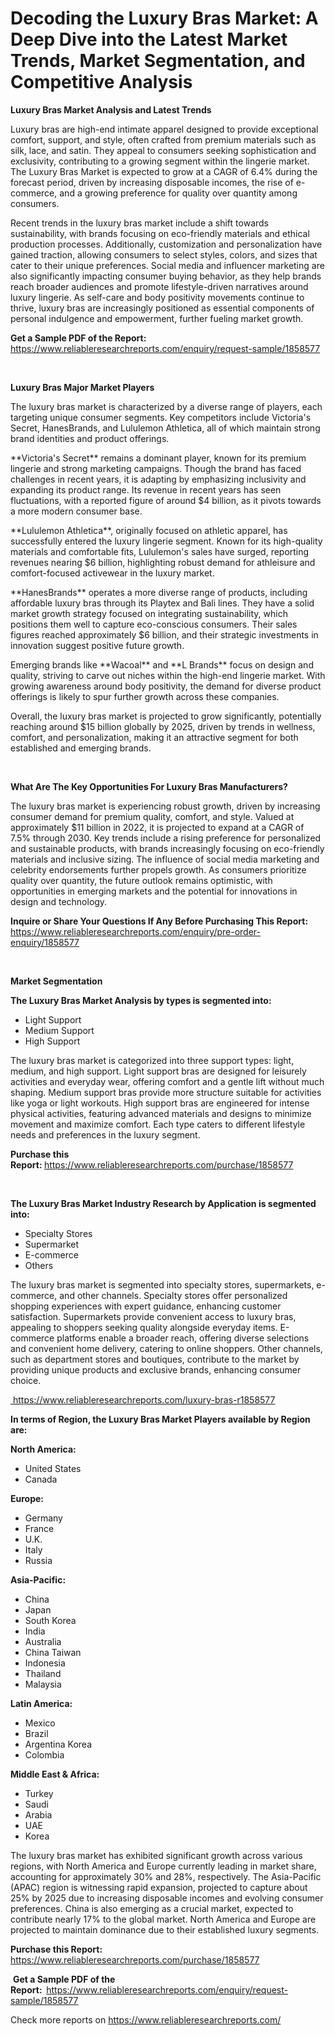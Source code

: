 <p><h1>Decoding the Luxury Bras Market: A Deep Dive into the Latest Market Trends, Market Segmentation, and Competitive Analysis</h1></p><p><strong>Luxury Bras Market Analysis and Latest Trends</strong></p>
<p><p>Luxury bras are high-end intimate apparel designed to provide exceptional comfort, support, and style, often crafted from premium materials such as silk, lace, and satin. They appeal to consumers seeking sophistication and exclusivity, contributing to a growing segment within the lingerie market. The Luxury Bras Market is expected to grow at a CAGR of 6.4% during the forecast period, driven by increasing disposable incomes, the rise of e-commerce, and a growing preference for quality over quantity among consumers.</p><p>Recent trends in the luxury bras market include a shift towards sustainability, with brands focusing on eco-friendly materials and ethical production processes. Additionally, customization and personalization have gained traction, allowing consumers to select styles, colors, and sizes that cater to their unique preferences. Social media and influencer marketing are also significantly impacting consumer buying behavior, as they help brands reach broader audiences and promote lifestyle-driven narratives around luxury lingerie. As self-care and body positivity movements continue to thrive, luxury bras are increasingly positioned as essential components of personal indulgence and empowerment, further fueling market growth.</p></p>
<p><strong>Get a Sample PDF of the Report:&nbsp;</strong> <a href="https://www.reliableresearchreports.com/enquiry/request-sample/1858577?utm_campaign=2296&utm_medium=2&utm_source=Github&utm_content=ia&utm_term=04042025&utm_id=luxury-bras">https://www.reliableresearchreports.com/enquiry/request-sample/1858577</a></p>
<p>&nbsp;</p>
<p><strong>Luxury Bras Major Market Players</strong></p>
<p><p>The luxury bras market is characterized by a diverse range of players, each targeting unique consumer segments. Key competitors include Victoria's Secret, HanesBrands, and Lululemon Athletica, all of which maintain strong brand identities and product offerings.</p><p>**Victoria's Secret** remains a dominant player, known for its premium lingerie and strong marketing campaigns. Though the brand has faced challenges in recent years, it is adapting by emphasizing inclusivity and expanding its product range. Its revenue in recent years has seen fluctuations, with a reported figure of around $4 billion, as it pivots towards a more modern consumer base.</p><p>**Lululemon Athletica**, originally focused on athletic apparel, has successfully entered the luxury lingerie segment. Known for its high-quality materials and comfortable fits, Lululemon's sales have surged, reporting revenues nearing $6 billion, highlighting robust demand for athleisure and comfort-focused activewear in the luxury market.</p><p>**HanesBrands** operates a more diverse range of products, including affordable luxury bras through its Playtex and Bali lines. They have a solid market growth strategy focused on integrating sustainability, which positions them well to capture eco-conscious consumers. Their sales figures reached approximately $6 billion, and their strategic investments in innovation suggest positive future growth.</p><p>Emerging brands like **Wacoal** and **L Brands** focus on design and quality, striving to carve out niches within the high-end lingerie market. With growing awareness around body positivity, the demand for diverse product offerings is likely to spur further growth across these companies.</p><p>Overall, the luxury bras market is projected to grow significantly, potentially reaching around $15 billion globally by 2025, driven by trends in wellness, comfort, and personalization, making it an attractive segment for both established and emerging brands.</p></p>
<p>&nbsp;</p>
<p><strong>What Are The Key Opportunities For Luxury Bras Manufacturers?</strong></p>
<p><p>The luxury bras market is experiencing robust growth, driven by increasing consumer demand for premium quality, comfort, and style. Valued at approximately $11 billion in 2022, it is projected to expand at a CAGR of 7.5% through 2030. Key trends include a rising preference for personalized and sustainable products, with brands increasingly focusing on eco-friendly materials and inclusive sizing. The influence of social media marketing and celebrity endorsements further propels growth. As consumers prioritize quality over quantity, the future outlook remains optimistic, with opportunities in emerging markets and the potential for innovations in design and technology.</p></p>
<p><strong>Inquire or Share Your Questions If Any Before Purchasing This Report:</strong> <a href="https://www.reliableresearchreports.com/enquiry/pre-order-enquiry/1858577?utm_campaign=2296&utm_medium=2&utm_source=Github&utm_content=ia&utm_term=04042025&utm_id=luxury-bras">https://www.reliableresearchreports.com/enquiry/pre-order-enquiry/1858577</a></p>
<p>&nbsp;</p>
<p><strong>Market Segmentation</strong></p>
<p><strong>The Luxury Bras Market Analysis by types is segmented into:</strong></p>
<p><ul><li>Light Support</li><li>Medium Support</li><li>High Support</li></ul></p>
<p><p>The luxury bras market is categorized into three support types: light, medium, and high support. Light support bras are designed for leisurely activities and everyday wear, offering comfort and a gentle lift without much shaping. Medium support bras provide more structure suitable for activities like yoga or light workouts. High support bras are engineered for intense physical activities, featuring advanced materials and designs to minimize movement and maximize comfort. Each type caters to different lifestyle needs and preferences in the luxury segment.</p></p>
<p><strong>Purchase this Report:&nbsp;</strong><a href="https://www.reliableresearchreports.com/purchase/1858577?utm_campaign=2296&utm_medium=2&utm_source=Github&utm_content=ia&utm_term=04042025&utm_id=luxury-bras">https://www.reliableresearchreports.com/purchase/1858577</a></p>
<p>&nbsp;</p>
<p><strong>The Luxury Bras Market Industry Research by Application is segmented into:</strong></p>
<p><ul><li>Specialty Stores</li><li>Supermarket</li><li>E-commerce</li><li>Others</li></ul></p>
<p><p>The luxury bras market is segmented into specialty stores, supermarkets, e-commerce, and other channels. Specialty stores offer personalized shopping experiences with expert guidance, enhancing customer satisfaction. Supermarkets provide convenient access to luxury bras, appealing to shoppers seeking quality alongside everyday items. E-commerce platforms enable a broader reach, offering diverse selections and convenient home delivery, catering to online shoppers. Other channels, such as department stores and boutiques, contribute to the market by providing unique products and exclusive brands, enhancing consumer choice.</p></p>
<p><a href="https://www.reliableresearchreports.com/luxury-bras-r1858577?utm_campaign=2296&utm_medium=2&utm_source=Github&utm_content=ia&utm_term=04042025&utm_id=luxury-bras">&nbsp;https://www.reliableresearchreports.com/luxury-bras-r1858577</a></p>
<p><strong>In terms of Region, the Luxury Bras Market Players available by Region are:</strong></p>
<p>
    <p> <strong> North America: </strong>
        <ul>
            <li>United States</li>
            <li>Canada</li>
        </ul>
        </p> 
    <p> <strong> Europe: </strong>
        <ul>
            <li>Germany</li>
            <li>France</li>
            <li>U.K.</li>
            <li>Italy</li>
            <li>Russia</li>
        </ul>
        </p> 
    <p> <strong> Asia-Pacific: </strong>
        <ul>
            <li>China</li>
            <li>Japan</li>
            <li>South Korea</li>
            <li>India</li>
            <li>Australia</li>
            <li>China Taiwan</li>
            <li>Indonesia</li>
            <li>Thailand</li>
            <li>Malaysia</li>
        </ul>
        </p> 
    <p> <strong> Latin America: </strong>
        <ul>
            <li>Mexico</li>
            <li>Brazil</li>
            <li>Argentina Korea</li>
            <li>Colombia</li>
        </ul>
        </p> 
    <p> <strong> Middle East & Africa: </strong>
        <ul>
            <li>Turkey</li>
            <li>Saudi</li>
            <li>Arabia</li>
            <li>UAE</li>
            <li>Korea</li>
        </ul>
    </p>
    </p>
<p><p>The luxury bras market has exhibited significant growth across various regions, with North America and Europe currently leading in market share, accounting for approximately 30% and 28%, respectively. The Asia-Pacific (APAC) region is witnessing rapid expansion, projected to capture about 25% by 2025 due to increasing disposable incomes and evolving consumer preferences. China is also emerging as a crucial market, expected to contribute nearly 17% to the global market. North America and Europe are projected to maintain dominance due to their established luxury segments.</p></p>
<p><strong>Purchase this Report: </strong><a href="https://www.reliableresearchreports.com/purchase/1858577?utm_campaign=2296&utm_medium=2&utm_source=Github&utm_content=ia&utm_term=04042025&utm_id=luxury-bras">https://www.reliableresearchreports.com/purchase/1858577</a></p>
<p>&nbsp;<strong>Get a Sample PDF of the Report:&nbsp;&nbsp;</strong><a href="https://www.reliableresearchreports.com/enquiry/request-sample/1858577?utm_campaign=2296&utm_medium=2&utm_source=Github&utm_content=ia&utm_term=04042025&utm_id=luxury-bras">https://www.reliableresearchreports.com/enquiry/request-sample/1858577</a></p>
<p><strong></strong></p>
<p>Check more reports on <a href="https://www.reliableresearchreports.com/?utm_campaign=2296&utm_medium=2&utm_source=Github&utm_content=ia&utm_term=04042025&utm_id=luxury-bras">https://www.reliableresearchreports.com/</a></p>